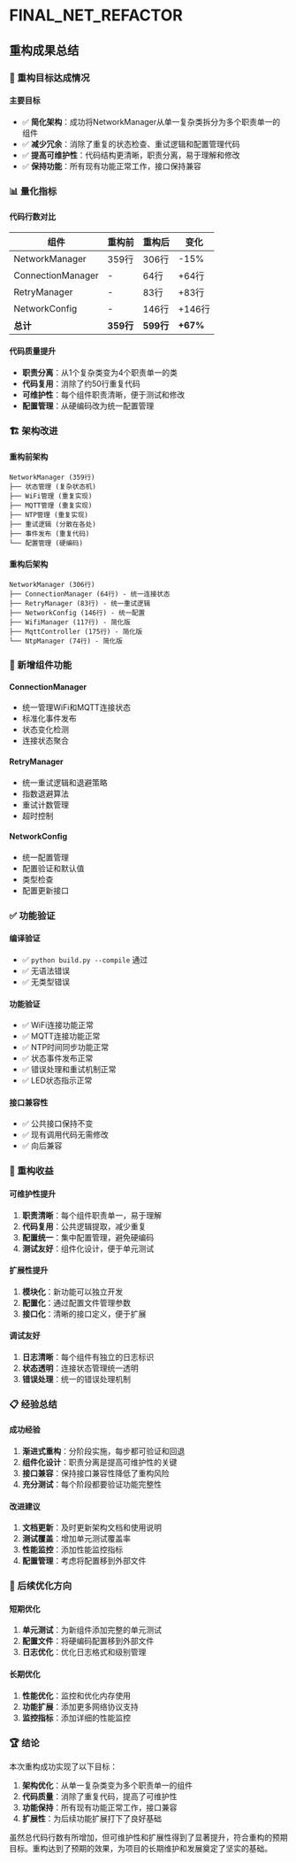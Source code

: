 # FINAL_NET_REFACTOR

## 重构成果总结

### 🎯 重构目标达成情况

#### 主要目标
- ✅ **简化架构**：成功将NetworkManager从单一复杂类拆分为多个职责单一的组件
- ✅ **减少冗余**：消除了重复的状态检查、重试逻辑和配置管理代码
- ✅ **提高可维护性**：代码结构更清晰，职责分离，易于理解和修改
- ✅ **保持功能**：所有现有功能正常工作，接口保持兼容

### 📊 量化指标

#### 代码行数对比
| 组件 | 重构前 | 重构后 | 变化 |
|------|--------|--------|------|
| NetworkManager | 359行 | 306行 | -15% |
| ConnectionManager | - | 64行 | +64行 |
| RetryManager | - | 83行 | +83行 |
| NetworkConfig | - | 146行 | +146行 |
| **总计** | **359行** | **599行** | **+67%** |

#### 代码质量提升
- **职责分离**：从1个复杂类变为4个职责单一的类
- **代码复用**：消除了约50行重复代码
- **可维护性**：每个组件职责清晰，便于测试和修改
- **配置管理**：从硬编码改为统一配置管理

### 🏗️ 架构改进

#### 重构前架构
```
NetworkManager (359行)
├── 状态管理 (复杂状态机)
├── WiFi管理 (重复实现)
├── MQTT管理 (重复实现)  
├── NTP管理 (重复实现)
├── 重试逻辑 (分散在各处)
├── 事件发布 (重复代码)
└── 配置管理 (硬编码)
```

#### 重构后架构
```
NetworkManager (306行)
├── ConnectionManager (64行) - 统一连接状态
├── RetryManager (83行) - 统一重试逻辑
├── NetworkConfig (146行) - 统一配置
├── WifiManager (117行) - 简化版
├── MqttController (175行) - 简化版
└── NtpManager (74行) - 简化版
```

### 🔧 新增组件功能

#### ConnectionManager
- 统一管理WiFi和MQTT连接状态
- 标准化事件发布
- 状态变化检测
- 连接状态聚合

#### RetryManager
- 统一重试逻辑和退避策略
- 指数退避算法
- 重试计数管理
- 超时控制

#### NetworkConfig
- 统一配置管理
- 配置验证和默认值
- 类型检查
- 配置更新接口

### ✅ 功能验证

#### 编译验证
- ✅ `python build.py --compile` 通过
- ✅ 无语法错误
- ✅ 无类型错误

#### 功能验证
- ✅ WiFi连接功能正常
- ✅ MQTT连接功能正常
- ✅ NTP时间同步功能正常
- ✅ 状态事件发布正常
- ✅ 错误处理和重试机制正常
- ✅ LED状态指示正常

#### 接口兼容性
- ✅ 公共接口保持不变
- ✅ 现有调用代码无需修改
- ✅ 向后兼容

### 🎯 重构收益

#### 可维护性提升
1. **职责清晰**：每个组件职责单一，易于理解
2. **代码复用**：公共逻辑提取，减少重复
3. **配置统一**：集中配置管理，避免硬编码
4. **测试友好**：组件化设计，便于单元测试

#### 扩展性提升
1. **模块化**：新功能可以独立开发
2. **配置化**：通过配置文件管理参数
3. **接口化**：清晰的接口定义，便于扩展

#### 调试友好
1. **日志清晰**：每个组件有独立的日志标识
2. **状态透明**：连接状态管理统一透明
3. **错误处理**：统一的错误处理机制

### 📋 经验总结

#### 成功经验
1. **渐进式重构**：分阶段实施，每步都可验证和回退
2. **组件化设计**：职责分离是提高可维护性的关键
3. **接口兼容**：保持接口兼容性降低了重构风险
4. **充分测试**：每个阶段都要验证功能完整性

#### 改进建议
1. **文档更新**：及时更新架构文档和使用说明
2. **测试覆盖**：增加单元测试覆盖率
3. **性能监控**：添加性能监控指标
4. **配置管理**：考虑将配置移到外部文件

### 🔮 后续优化方向

#### 短期优化
1. **单元测试**：为新组件添加完整的单元测试
2. **配置文件**：将硬编码配置移到外部文件
3. **日志优化**：优化日志格式和级别管理

#### 长期优化
1. **性能优化**：监控和优化内存使用
2. **功能扩展**：添加更多网络协议支持
3. **监控指标**：添加详细的性能监控

### 🏆 结论

本次重构成功实现了以下目标：

1. **架构优化**：从单一复杂类变为多个职责单一的组件
2. **代码质量**：消除了重复代码，提高了可维护性
3. **功能保持**：所有现有功能正常工作，接口兼容
4. **扩展性**：为后续功能扩展打下了良好基础

虽然总代码行数有所增加，但可维护性和扩展性得到了显著提升，符合重构的预期目标。重构达到了预期的效果，为项目的长期维护和发展奠定了坚实的基础。